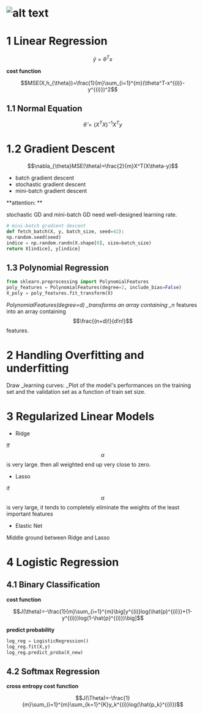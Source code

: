 # ![alt text](https://github.com/sbaaihamza/hands_on_ML/blob/master/Chapter04%20Training%20Model/Training%20Model.png)


# 1 Linear Regression

$$\hat{y}=\theta^T x$$

**cost function**

$$MSE(X,h_{\theta})=\frac{1}{m}\sum_{i=1}^{m}(\theta^T-x^{(i)}-y^{(i)})^2$$

## 1.1 Normal Equation

$$\hat{\theta}=(X^T X)^{-1}X^T y$$

# 1.2 Gradient Descent

$$\nabla_{\theta}MSE(\theta)=\frac{2}{m}X^T(X\theta-y)$$

* batch gradient descent
* stochastic gradient descent
* mini-batch gradient descent

**attention: **

stochastic GD and mini-batch GD need well-designed learning rate.

```py
# mini-batch gradient descent
def fetch_batch(X, y, batch_size, seed=42):
np.random.seed(seed)
indice = np.random.randn(X.shape[0], size=batch_size)
return X[indice], y[indice]
```

## 1.3 Polynomial Regression

```py
from sklearn.preprocessing import PolynomialFeatures
poly_features = PolynomialFeatures(degree=2, include_bias=False)
X_poly = poly_features.fit_transform(X)
```

_PolynomialFeatures\(degree=d\) \_transforms an array containing \_n_ features into an array containing $$\frac{(n+d)!}{d!n!}$$ features.

# 2 Handling Overfitting and underfitting

Draw \_learning curves: \_Plot of the model's performances on the training set and the validation set as a function of train set size.

# 3 Regularized Linear Models

* Ridge

If $$\alpha$$ is very large. then all weighted end up very close to zero.

* Lasso

if $$\alpha$$ is very large, it tends to completely eliminate the weights of the least important features

* Elastic Net

Middle ground between Ridge and Lasso

# 4 Logistic Regression

## 4.1 Binary Classification

**cost function**

$$J(\theta)=-\frac{1}{m}\sum_{i=1}^{m}\big[y^{(i)}log(\hat{p}^{(i)})+(1-y^{(i)})log(1-\hat{p}^{(i)})\big]$$

**predict probability**

```python
log_reg = LogisticRegression()
log_reg.fit(X,y)
log_reg.predict_proba(X_new)
```

## 4.2 Softmax Regression

**cross entropy cost function**

$$J(\Theta)=-\frac{1}{m}\sum_{i=1}^{m}\sum_{k=1}^{K}y_k^{(i)}log(\hat{p_k}^{(i)})$$

